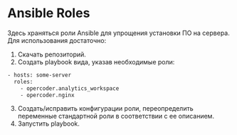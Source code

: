 # Ansible Roles
Здесь храняться роли Ansible для упрощения установки ПО на сервера.  
Для использования достаточно:  
1. Скачать репозиторий.
2. Создать playbook вида, указав необходимые роли:  
``` bash
- hosts: some-server
  roles:
    - opercoder.analytics_workspace
    - opercoder.nginx
```
3. Создать/исправить конфигурации роли, переопределить переменные стандартной роли в соответствии с ее описанием.
4. Запустить playbook.
